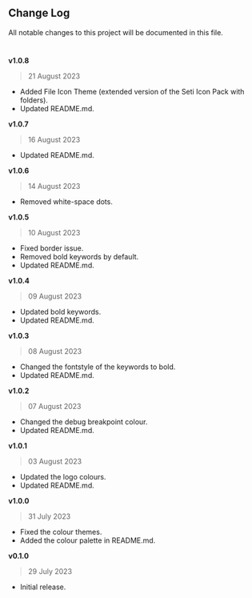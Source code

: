 ## Change Log

All notable changes to this project will be documented in this file.

#

**v1.0.8**

> 21 August 2023

-   Added File Icon Theme (extended version of the Seti Icon Pack with folders).
-   Updated README.md.

**v1.0.7**

> 16 August 2023

-   Updated README.md.

**v1.0.6**

> 14 August 2023

-   Removed white-space dots.

**v1.0.5**

> 10 August 2023

-   Fixed border issue.
-   Removed bold keywords by default.
-   Updated README.md.

**v1.0.4**

> 09 August 2023

-   Updated bold keywords.
-   Updated README.md.

**v1.0.3**

> 08 August 2023

-   Changed the fontstyle of the keywords to bold.
-   Updated README.md.

**v1.0.2**

> 07 August 2023

-   Changed the debug breakpoint colour.
-   Updated README.md.

**v1.0.1**

> 03 August 2023

-   Updated the logo colours.
-   Updated README.md.

**v1.0.0**

> 31 July 2023

-   Fixed the colour themes.
-   Added the colour palette in README.md.

**v0.1.0**

> 29 July 2023

-   Initial release.
